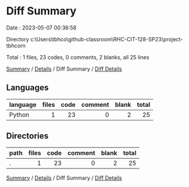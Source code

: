 # Diff Summary

Date : 2023-05-07 00:36:58

Directory c:\\Users\\tbhco\\github-classroom\\RHC-CIT-128-SP23\\project-tbhcorn

Total : 1 files,  23 codes, 0 comments, 2 blanks, all 25 lines

[Summary](results.md) / [Details](details.md) / Diff Summary / [Diff Details](diff-details.md)

## Languages
| language | files | code | comment | blank | total |
| :--- | ---: | ---: | ---: | ---: | ---: |
| Python | 1 | 23 | 0 | 2 | 25 |

## Directories
| path | files | code | comment | blank | total |
| :--- | ---: | ---: | ---: | ---: | ---: |
| . | 1 | 23 | 0 | 2 | 25 |

[Summary](results.md) / [Details](details.md) / Diff Summary / [Diff Details](diff-details.md)